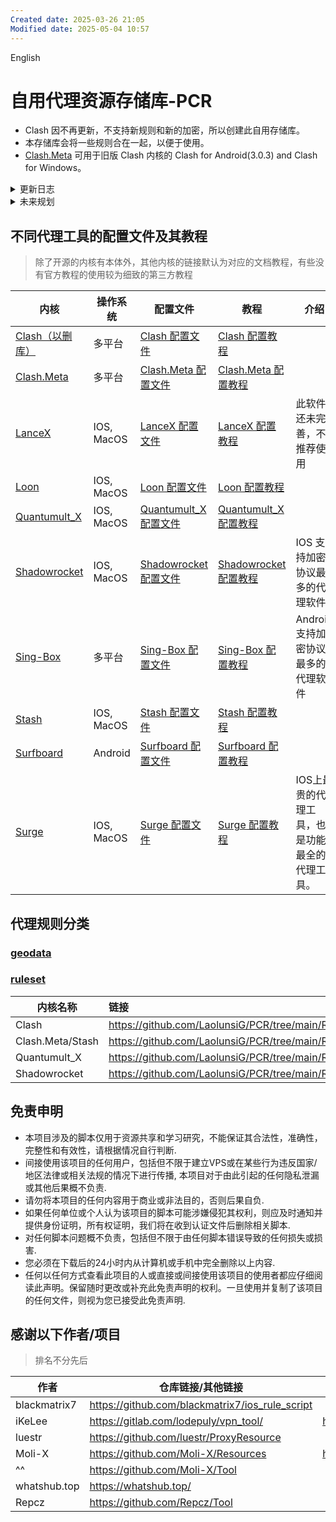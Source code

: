 ```yaml
---
Created date: 2025-03-26 21:05
Modified date: 2025-05-04 10:57
---
```

English
# 自用代理资源存储库-PCR
- Clash 因不再更新，不支持新规则和新的加密，所以创建此自用存储库。
- 本存储库会将一些规则合在一起，以便于使用。
- [Clash.Meta](https://github.com/LaolunsiG/PCR/tree/main/Rules/Clash.Meta) 可用于旧版 Clash 内核的 Clash for Android(3.0.3) and Clash for Windows。

<details> 
<summary> 更新日志 </summary>

> 只保留 10 次记录

### 2025-03-29
- 修改了笔记的部分内容。

### 2025-01-25
- 更新了 clash，clash.meta，surge，loon 和 qx 的[配置文件](https://github.com/LaolunsiG/PCR/tree/main/Config_File)，优化了部分配置，修复部分错误配置
- 笔记呈现优化，代理配置教程逻辑优化，部分笔记增加了参考文章

### 2025-01-17
- 继续优化笔记呈现
- 准备优化修改部分代理工具的配置文件
- 准备尝试 sing-box

### 2025-01-02
- 删去了不必要规则和优化了部分笔记的呈现。

### 2025-01-01
- 决定修改规则资源和部分笔记的呈现，之后再修改优化配置文件。

### 2024-11-25
- loon 配置文件节点筛选错误修复

### 2024-11-24
- 优化了多个页面的可读性，并修复了配置的部分错误。
- 修改了 shadowrocket 的配置文件，主要去除了不必要的配置。

### 2024-11-12
- 修复 [loon 配置文件](https://github.com/LaolunsiG/PCR/blob/main/Config_File/Loon/XiaoE_Loon.conf) 的 DNS 服务，配置文件整体修改，去除了不必要的代码解释。

</details>

<details> 
<summary> 未来规划 </summary>

</details>

## 不同代理工具的配置文件及其教程
> 除了开源的内核有本体外，其他内核的链接默认为对应的文档教程，有些没有官方教程的使用较为细致的第三方教程

| 内核                                                    | 操作系统       | 配置文件                                                                                     | 教程                                                                                                                                                                                                          | 介绍                       |
| ----------------------------------------------------- | ---------- | ---------------------------------------------------------------------------------------- | ----------------------------------------------------------------------------------------------------------------------------------------------------------------------------------------------------------- | ------------------------ |
| [Clash（以删库）](https://clash.wiki/)                     | 多平台        | [Clash 配置文件](https://github.com/LaolunsiG/PCR/tree/main/Config_File/Clash)               | [Clash 配置教程](https://github.com/LaolunsiG/PCR/blob/main/Agency_Wiki/%E4%BB%A3%E7%90%86%E5%B7%A5%E5%85%B7%E9%85%8D%E7%BD%AE%E6%95%99%E7%A8%8B/Clash%20%E9%85%8D%E7%BD%AE%E6%95%99%E7%A8%8B.md)               |                          |
| [Clash.Meta](https://wiki.metacubex.one/)             | 多平台        | [Clash.Meta 配置文件](https://github.com/LaolunsiG/PCR/tree/main/Config_File/Clash.Meta)     | [Clash.Meta 配置教程 ](https://github.com/LaolunsiG/PCR/tree/main/Agency_Wiki/%E4%BB%A3%E7%90%86%E5%B7%A5%E5%85%B7%E9%85%8D%E7%BD%AE%E6%95%99%E7%A8%8B/Clash.Meta%20%E9%85%8D%E7%BD%AE%E6%95%99%E7%A8%8B)       |                          |
| [LanceX](https://shadowboat.app/lancexapp/zh/)        | IOS, MacOS | [LanceX 配置文件](https://github.com/LaolunsiG/PCR/tree/main/Config_File/LanceX)             | [LanceX 配置教程](https://github.com/LaolunsiG/PCR/blob/main/Agency_Wiki/%E4%BB%A3%E7%90%86%E5%B7%A5%E5%85%B7%E9%85%8D%E7%BD%AE%E6%95%99%E7%A8%8B/LanceX%20%E9%85%8D%E7%BD%AE%E6%95%99%E7%A8%8B.md)             | 此软件还未完善，不推荐使用            |
| [Loon](https://nsloon.app/)                           | IOS, MacOS | [Loon 配置文件](https://github.com/LaolunsiG/PCR/tree/main/Config_File/Loon)                 | [Loon 配置教程](https://github.com/LaolunsiG/PCR/blob/main/Agency_Wiki/%E4%BB%A3%E7%90%86%E5%B7%A5%E5%85%B7%E9%85%8D%E7%BD%AE%E6%95%99%E7%A8%8B/Loon%20%E9%85%8D%E7%BD%AE%E6%95%99%E7%A8%8B.md)                 |                          |
| [Quantumult_X](https://qx.atlucky.me/)                | IOS, MacOS | [Quantumult_X 配置文件](https://github.com/LaolunsiG/PCR/tree/main/Config_File/Quantumult_X) | [Quantumult_X 配置教程](https://github.com/LaolunsiG/PCR/blob/main/Agency_Wiki/%E4%BB%A3%E7%90%86%E5%B7%A5%E5%85%B7%E9%85%8D%E7%BD%AE%E6%95%99%E7%A8%8B/Quantumult_X%20%E9%85%8D%E7%BD%AE%E6%95%99%E7%A8%8B.md) |                          |
| [Shadowrocket](https://github.com/wlxuf/Shadowrocket) | IOS, MacOS | [Shadowrocket 配置文件](https://github.com/LaolunsiG/PCR/tree/main/Config_File/Shadowrocket) | [Shadowrocket 配置教程](https://github.com/LaolunsiG/PCR/blob/main/Agency_Wiki/%E4%BB%A3%E7%90%86%E5%B7%A5%E5%85%B7%E9%85%8D%E7%BD%AE%E6%95%99%E7%A8%8B/Shadowrocket%20%E9%85%8D%E7%BD%AE%E6%95%99%E7%A8%8B.md) | IOS 支持加密协议最多的代理软件        |
| [Sing-Box](https://github.com/SagerNet/sing-box)      | 多平台        | [Sing-Box 配置文件](https://github.com/LaolunsiG/PCR/tree/main/Config_File/Sing-Box)         | [Sing-Box 配置教程](https://github.com/LaolunsiG/PCR/blob/main/Agency_Wiki/%E4%BB%A3%E7%90%86%E5%B7%A5%E5%85%B7%E9%85%8D%E7%BD%AE%E6%95%99%E7%A8%8B/Sing-Box%20%E9%85%8D%E7%BD%AE%E6%95%99%E7%A8%8B.md)         | Android 支持加密协议最多的代理软件    |
| [Stash](https://stash.wiki/)                          | IOS, MacOS | [Stash 配置文件](https://github.com/LaolunsiG/PCR/tree/main/Config_File/Stash)               | [Stash 配置教程](https://github.com/LaolunsiG/PCR/blob/main/Agency_Wiki/%E4%BB%A3%E7%90%86%E5%B7%A5%E5%85%B7%E9%85%8D%E7%BD%AE%E6%95%99%E7%A8%8B/Stash%20%E9%85%8D%E7%BD%AE%E6%95%99%E7%A8%8B.md)               |                          |
| [Surfboard](https://getsurfboard.com/)                | Android    | [Surfboard 配置文件](https://github.com/LaolunsiG/PCR/tree/main/Config_File/Surfboard)       | [Surfboard 配置教程](https://github.com/LaolunsiG/PCR/blob/main/Agency_Wiki/%E4%BB%A3%E7%90%86%E5%B7%A5%E5%85%B7%E9%85%8D%E7%BD%AE%E6%95%99%E7%A8%8B/Surfboard%20%E9%85%8D%E7%BD%AE%E6%95%99%E7%A8%8B.md)       |                          |
| [Surge](https://nssurge.com/)                         | IOS, MacOS | [Surge 配置文件](https://github.com/LaolunsiG/PCR/tree/main/Config_File/Surge)               | [Surge 配置教程](https://github.com/LaolunsiG/PCR/blob/main/Agency_Wiki/%E4%BB%A3%E7%90%86%E5%B7%A5%E5%85%B7%E9%85%8D%E7%BD%AE%E6%95%99%E7%A8%8B/Surge%20%E9%85%8D%E7%BD%AE%E6%95%99%E7%A8%8B.md)               | IOS上最贵的代理工具，也是功能最全的代理工具。 |

## 代理规则分类

### [geodata](https://github.com/LaolunsiG/PCR/blob/main/Rules/GEODATA.md)

### [ruleset](https://github.com/LaolunsiG/PCR/tree/main/Rules)

| 内核名称             | 链接                                                            |
| ---------------- | :------------------------------------------------------------ |
| Clash            | https://github.com/LaolunsiG/PCR/tree/main/Rules/Clash        |
| Clash.Meta/Stash | https://github.com/LaolunsiG/PCR/tree/main/Rules/Clash.Meta   |
| Quantumult_X     | https://github.com/LaolunsiG/PCR/tree/main/Rules/Quantumult_X |
| Shadowrocket     | https://github.com/LaolunsiG/PCR/tree/main/Rules/Shadowrocket |

## 免责申明
- 本项目涉及的脚本仅用于资源共享和学习研究，不能保证其合法性，准确性，完整性和有效性，请根据情况自行判断.
- 间接使用该项目的任何用户，包括但不限于建立VPS或在某些行为违反国家/地区法律或相关法规的情况下进行传播, 本项目对于由此引起的任何隐私泄漏或其他后果概不负责.
- 请勿将本项目的任何内容用于商业或非法目的，否则后果自负.
- 如果任何单位或个人认为该项目的脚本可能涉嫌侵犯其权利，则应及时通知并提供身份证明，所有权证明，我们将在收到认证文件后删除相关脚本.
- 对任何脚本问题概不负责，包括但不限于由任何脚本错误导致的任何损失或损害.
- 您必须在下载后的24小时内从计算机或手机中完全删除以上内容.
- 任何以任何方式查看此项目的人或直接或间接使用该项目的使用者都应仔细阅读此声明。保留随时更改或补充此免责声明的权利。一旦使用并复制了该项目的任何文件，则视为您已接受此免责声明.

## 感谢以下作者/项目
> 排名不分先后

| 作者           | 仓库链接/其他链接                                       | Telegram 频道         |
| ------------ | ----------------------------------------------- | ------------------- |
| blackmatrix7 | https://github.com/blackmatrix7/ios_rule_script |                     |
| iKeLee       | https://gitlab.com/lodepuly/vpn_tool/           | https://t.me/iKeLee |
| luestr       | https://github.com/luestr/ProxyResource         |                     |
| Moli-X       | https://github.com/Moli-X/Resources             | https://t.me/QuantX |
| ^^           | https://github.com/Moli-X/Tool                  |                     |
| whatshub.top | https://whatshub.top/                           |                     |
| Repcz        | https://github.com/Repcz/Tool                   |                     |
